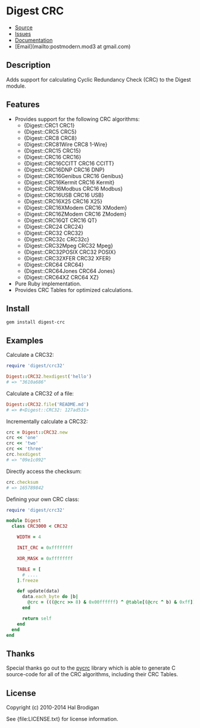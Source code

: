 # Digest CRC

* [Source](https://github.com/postmodern/digest-crc)
* [Issues](https://github.com/postmodern/digest-crc/issues)
* [Documentation](http://rubydoc.info/gems/digest-crc/frames)
* [Email](mailto:postmodern.mod3 at gmail.com)

## Description

Adds support for calculating Cyclic Redundancy Check (CRC) to the Digest
module.

## Features

* Provides support for the following CRC algorithms:
  * {Digest::CRC1 CRC1}
  * {Digest::CRC5 CRC5}
  * {Digest::CRC8 CRC8}
  * {Digest::CRC81Wire CRC8 1-Wire}
  * {Digest::CRC15 CRC15}
  * {Digest::CRC16 CRC16}
  * {Digest::CRC16CCITT CRC16 CCITT}
  * {Digest::CRC16DNP CRC16 DNP}
  * {Digest::CRC16Genibus CRC16 Genibus}
  * {Digest::CRC16Kermit CRC16 Kermit}
  * {Digest::CRC16Modbus CRC16 Modbus}
  * {Digest::CRC16USB CRC16 USB}
  * {Digest::CRC16X25 CRC16 X25}
  * {Digest::CRC16XModem CRC16 XModem}
  * {Digest::CRC16ZModem CRC16 ZModem}
  * {Digest::CRC16QT CRC16 QT}
  * {Digest::CRC24 CRC24}
  * {Digest::CRC32 CRC32}
  * {Digest::CRC32c CRC32c}
  * {Digest::CRC32Mpeg CRC32 Mpeg}
  * {Digest::CRC32POSIX CRC32 POSIX}
  * {Digest::CRC32XFER CRC32 XFER}
  * {Digest::CRC64 CRC64}
  * {Digest::CRC64Jones CRC64 Jones}
  * {Digest::CRC64XZ CRC64 XZ}
* Pure Ruby implementation.
* Provides CRC Tables for optimized calculations.

## Install

```
gem install digest-crc
```

## Examples

Calculate a CRC32:

```ruby
require 'digest/crc32'

Digest::CRC32.hexdigest('hello')
# => "3610a686"
```

Calculate a CRC32 of a file:

```ruby
Digest::CRC32.file('README.md')
# => #<Digest::CRC32: 127ad531>
```

Incrementally calculate a CRC32:

```ruby
crc = Digest::CRC32.new
crc << 'one'
crc << 'two'
crc << 'three'
crc.hexdigest
# => "09e1c092"
```

Directly access the checksum:

```ruby
crc.checksum
# => 165789842
```

Defining your own CRC class:

```ruby
require 'digest/crc32'

module Digest
  class CRC3000 < CRC32

    WIDTH = 4

    INIT_CRC = 0xffffffff

    XOR_MASK = 0xffffffff

    TABLE = [
      # ....
    ].freeze

    def update(data)
      data.each_byte do |b|
        @crc = (((@crc >> 8) & 0x00ffffff) ^ @table[(@crc ^ b) & 0xff])
      end

      return self
    end
  end
end
```

## Thanks

Special thanks go out to the [pycrc](http://www.tty1.net/pycrc/) library
which is able to generate C source-code for all of the CRC algorithms,
including their CRC Tables.

## License

Copyright (c) 2010-2014 Hal Brodigan

See {file:LICENSE.txt} for license information.
